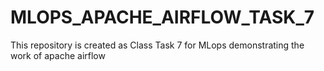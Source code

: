 # MLOPS_APACHE_AIRFLOW_TASK_7
This repository is created as Class Task 7 for MLops demonstrating the work of apache airflow 
